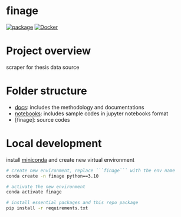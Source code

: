 # finage

[![package](https://github.com/lingjie00/thesis_scraper/actions/workflows/project-actions.yml/badge.svg)](https://github.com/lingjie00/thesis_scraper/actions/workflows/project-actions.yml)
[![Docker](https://github.com/lingjie00/thesis_scraper/actions/workflows/docker-actions.yml/badge.svg)](https://github.com/lingjie00/thesis_scraper/actions/workflows/docker-actions.yml)

# Project overview

scraper for thesis data source

# Folder structure

- [docs](/docs): includes the methodology and documentations 
- [notebooks](/notebooks): includes sample codes in jupyter notebooks format
- [finage]: source codes

# Local development

install [miniconda](https://docs.conda.io/en/latest/miniconda.html)
and create new virtual environment

```bash
# create new environment, replace ```finage``` with the env name
conda create -n finage python==3.10

# activate the new environment
conda activate finage

# install essential packages and this repo package
pip install -r requirements.txt
```
